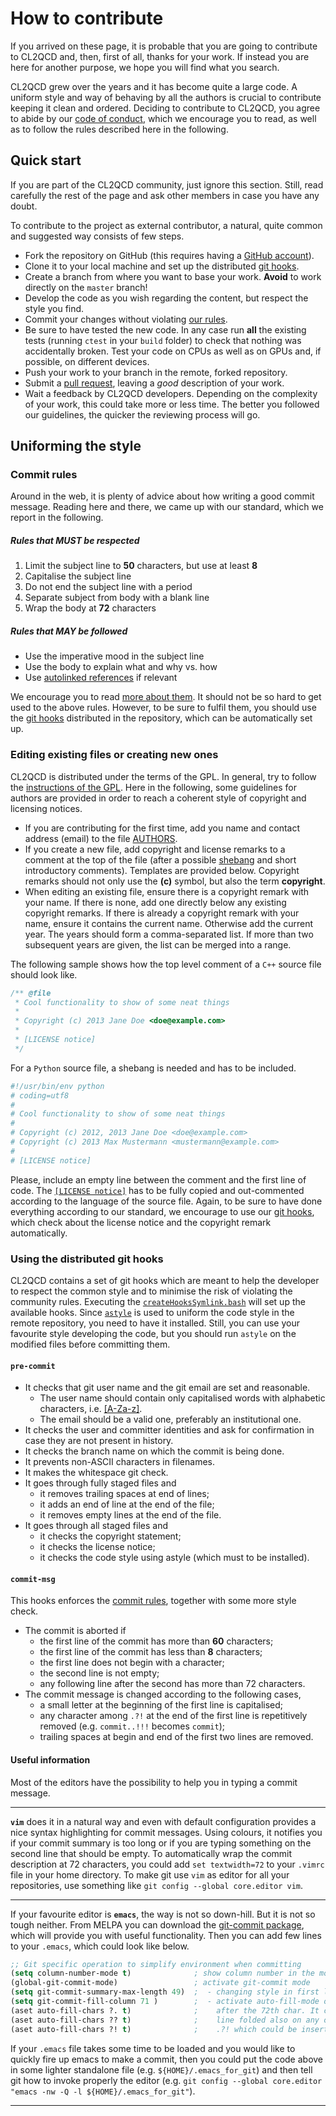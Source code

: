 How to contribute
=================

If you arrived on these page, it is probable that you are going to contribute to CL2QCD and, then, first of all, thanks for your work.
If instead you are here for another purpose, we hope you will find what you search.

CL2QCD grew over the years and it has become quite a large code.
A uniform style and way of behaving by all the authors is crucial to contribute keeping it clean and ordered.
Deciding to contribute to CL2QCD, you agree to abide by our [code of conduct](CODE_OF_CONDUCT.md), which we encourage you to read, as well as to follow the rules described here in the following.


Quick start
-----------

If you are part of the CL2QCD community, just ignore this section.
Still, read carefully the rest of the page and ask other members in case you have any doubt.

To contribute to the project as external contributor, a natural, quite common and suggested way consists of few steps.
* Fork the repository on GitHub (this requires having a [GitHub account](https://github.com/signup/free)).
* Clone it to your local machine and set up the distributed [git hooks](#using-the-distributed-git-hooks).
* Create a branch from where you want to base your work.
  **Avoid** to work directly on the `master` branch!
* Develop the code as you wish regarding the content, but respect the style you find.
* Commit your changes without violating [our rules](#commit-rules).
* Be sure to have tested the new code.
  In any case run **all** the existing tests (running `ctest` in your `build` folder) to check that nothing was accidentally broken.
  Test your code on CPUs as well as on GPUs and, if possible, on different devices.
* Push your work to your branch in the remote, forked repository.
* Submit a [pull request](https://help.github.com/articles/about-pull-requests/), leaving a *good* description of your work.
* Wait a feedback by CL2QCD developers.
  Depending on the complexity of your work, this could take more or less time.
  The better you followed our guidelines, the quicker the reviewing process will go.


Uniforming the style
--------------------

### Commit rules

Around in the web, it is plenty of advice about how writing a good commit message.
Reading here and there, we came up with our standard, which we report in the following.

##### Rules that MUST be respected

1. Limit the subject line to **50** characters, but use at least **8**
1. Capitalise the subject line
1. Do not end the subject line with a period
1. Separate subject from body with a blank line
1. Wrap the body at **72** characters

##### Rules that MAY be followed

* Use the imperative mood in the subject line
* Use the body to explain what and why vs. how
* Use [autolinked references](https://help.github.com/articles/autolinked-references-and-urls/) if relevant

We encourage you to read [more about them](https://chris.beams.io/posts/git-commit/).
It should not be so hard to get used to the above rules.
However, to be sure to fulfil them, you should use the [git hooks](#using-the-distributed-git-hooks) distributed in the repository, which can be automatically set up.


### Editing existing files or creating new ones

CL2QCD is distributed under the terms of the GPL.
In general, try to follow the [instructions of the GPL](http://www.gnu.org/licenses/gpl-howto.en.html).
Here in the following, some guidelines for authors are provided in order to reach a coherent style of copyright and licensing notices.

* If you are contributing for the first time, add you name and contact address (email) to the file [AUTHORS](AUTHORS.md).
* If you create a new file, add copyright and license remarks to a comment at the top of the file (after a possible [shebang](https://en.wikipedia.org/wiki/Shebang_(Unix)) and short introductory comments).
  Templates are provided below.
  Copyright remarks should not only use the **(c)** symbol, but also the term **copyright**.
* When editing an existing file, ensure there is a copyright remark with your name.
  If there is none, add one directly below any existing copyright remarks.
  If there is already a copyright remark with your name, ensure it contains the current name.
  Otherwise add the current year.
  The years should form a comma-separated list.
  If more than two subsequent years are given, the list can be merged into a range.

The following sample shows how the top level comment of a `C++` source file should look like.

```cpp
/** @file
 * Cool functionality to show of some neat things
 *
 * Copyright (c) 2013 Jane Doe <doe@example.com>
 *
 * [LICENSE notice]
 */

```

For a `Python` source file, a shebang is needed and has to be included.

```python
#!/usr/bin/env python
# coding=utf8
#
# Cool functionality to show of some neat things
#
# Copyright (c) 2012, 2013 Jane Doe <doe@example.com>
# Copyright (c) 2013 Max Mustermann <mustermann@example.com>
#
# [LICENSE notice]

```

Please, include an empty line between the comment and the first line of code.
The [`[LICENSE notice]`](git_hooks/header.txt) has to be fully copied and out-commented according to the language of the source file.
Again, to be sure to have done everything according to our standard, we encourage to use our [git hooks](#using-the-distributed-git-hooks), which check about the license notice and the copyright remark automatically.


### Using the distributed git hooks

CL2QCD contains a set of git hooks which are meant to help the developer to respect the common style and to minimise the risk of violating the community rules.
Executing the [`createHooksSymlink.bash`](git_hooks/createHooksSymlink.bash) will set up the available hooks.
Since [`astyle`](http://astyle.sourceforge.net/) is used to uniform the code style in the remote repository, you need to have it installed.
Still, you can use your favourite style developing the code, but you should run `astyle` on the modified files before committing them.

#### `pre-commit`

* It checks that git user name and the git email are set and reasonable.
   * The user name should contain only capitalised words with alphabetic characters, i.e. [[A-Za-z]](https://en.wikipedia.org/wiki/Regular_expression#Character_classes).
   * The email should be a valid one, preferably an institutional one.
* It checks the user and committer identities and ask for confirmation in case they are not present in history.
* It checks the branch name on which the commit is being done.
* It prevents non-ASCII characters in filenames.
* It makes the whitespace git check.
* It goes through fully staged files and
   * it removes trailing spaces at end of lines;
   * it adds an end of line at the end of the file;
   * it removes empty lines at the end of the file.
* It goes through all staged files and
   * it checks the copyright statement;
   * it checks the license notice;
   * it checks the code style using astyle (which must to be installed).

#### `commit-msg`

This hooks enforces the [commit rules](#commit-rules), together with some more style check.

* The commit is aborted if
  * the first line of the commit has more than **60** characters;
  * the first line of the commit has less than **8** characters;
  * the first line does not begin with a character;
  * the second line is not empty;
  * any following line after the second has more than 72 characters.
* The commit message is changed according to the following cases,
  * a small letter at the beginning of the first line is capitalised;
  * any character among `.?!` at the end of the first line is repetitively removed (e.g. `commit..!!!` becomes `commit`);
  * trailing spaces at begin and end of the first two lines are removed.

#### Useful information

Most of the editors have the possibility to help you in typing a commit message.

---

**`vim`** does it in a natural way and even with default configuration provides a nice syntax highlighting for commit messages.
Using colours, it notifies you if your commit summary is too long or if you are typing something on the second line that should be empty.
To automatically wrap the commit description at 72 characters, you could add `set textwidth=72` to your `.vimrc` file in your home directory.
To make git use `vim` as editor for all your repositories, use something like `git config --global core.editor vim`.

---

If your favourite editor is **`emacs`**, the way is not so down-hill.
But it is not so tough neither.
From MELPA you can download the [git-commit package](https://melpa.org/#/git-commit), which will provide you with useful functionality.
Then you can add few lines to your `.emacs`, which could look like below.

```lisp
;; Git specific operation to simplify environment when committing
(setq column-number-mode t)              ; show column number in the mode line
(global-git-commit-mode)                 ; activate git-commit mode
(setq git-commit-summary-max-length 49)  ;  - changing style in first line after the 50th char
(setq git-commit-fill-column 71 )        ;  - activate auto-fill-mode on space and return
(aset auto-fill-chars ?. t)              ;    after the 72th char. It can be useful to have
(aset auto-fill-chars ?? t)              ;    line folded also on any of the punctuation like
(aset auto-fill-chars ?! t)              ;    .?! which could be inserted beyond char 72.
```

If your `.emacs` file takes some time to be loaded and you would like to quickly fire up emacs to make a commit, then you could put the code above in some lighter standalone file (e.g. `${HOME}/.emacs_for_git`) and then tell git how to invoke properly the editor (e.g. `git config --global core.editor "emacs -nw -Q -l ${HOME}/.emacs_for_git"`).

---
